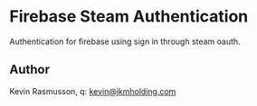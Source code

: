 # Firebase Steam Authentication

Authentication for firebase using sign in through steam oauth.

## Author

Kevin Rasmusson, q: kevin@jkmholding.com
